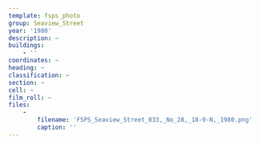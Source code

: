 ```yaml
---
template: fsps_photo
group: Seaview_Street
year: '1980'
description: ~
buildings:
    - ''
coordinates: ~
heading: ~
classification: ~
section: ~
cell: ~
film_roll: ~
files:
    -
        filename: 'FSPS_Seaview_Street_033,_No_28,_18-9-N,_1980.png'
        caption: ''
---
```


